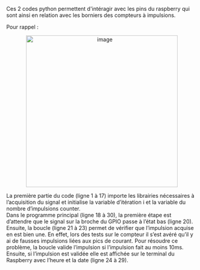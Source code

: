 Ces 2 codes python permettent d'intéragir avec les pins du raspberry qui sont ainsi en relation avec les borniers des compteurs à impulsions. 

Pour rappel : 

<p align="center"> <img width="400" alt="image" src="https://user-images.githubusercontent.com/39769580/76018951-41293300-5f21-11ea-9645-6601f511ff1f.png"> </p>

La première partie du code (ligne 1 à 17) importe les librairies nécessaires à l’acquisition du signal et initialise la variable d’itération i et la variable du nombre d’impulsions counter.  
Dans le programme principal (ligne 18 à 30), la première étape est d’attendre que le signal sur la broche du GPIO passe à l’état bas (ligne 20). Ensuite, la boucle (ligne 21 à 23) permet de vérifier que l’impulsion acquise en est bien une. En effet, lors des tests sur le compteur il s’est avéré qu’il y ai de fausses impulsions liées aux pics de courant. Pour résoudre ce problème, la boucle valide l’impulsion si l’impulsion fait au moins 10ms.
Ensuite, si l’impulsion est validée elle est affichée sur le terminal du Raspberry avec l’heure et la date (ligne 24 à 29).
